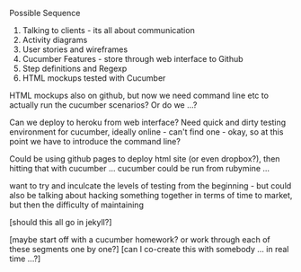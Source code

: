 Possible Sequence

1. Talking to clients - its all about communication
2. Activity diagrams
3. User stories and wireframes
4. Cucumber Features - store through web interface to Github
5. Step definitions and Regexp
6. HTML mockups tested with Cucumber

HTML mockups also on github, but now we need command line etc to actually run the cucumber scenarios? Or do we ...?

Can we deploy to heroku from web interface? Need quick and dirty testing environment for cucumber, ideally online - can't find one - okay, so at this point we have to introduce the command line?  

Could be using github pages to deploy html site (or even dropbox?), then hitting that with cucumber ... cucumber could be run from rubymine ...

want to try and inculcate the levels of testing from the beginning - but could also be talking about hacking something together in terms of time to market, but then the difficulty of maintaining

[should this all go in jekyll?]

[maybe start off with a cucumber homework? or work through each of these segments one by one?]
[can I co-create this with somebody ... in real time ...?]
